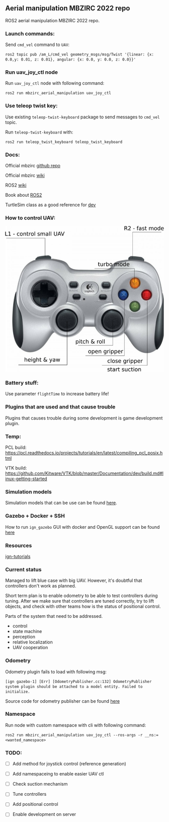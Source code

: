 ## Aerial manipulation MBZIRC 2022 repo

ROS2 aerial manipulation MBZIRC 2022 repo. 

### Launch commands: 

Send `cmd_vel` command to `UAV`: 

```
ros2 topic pub /am_L/cmd_vel geometry_msgs/msg/Twist '{linear: {x: 0.0,y: 0.01, z: 0.01}, angular: {x: 0.0, y: 0.0, z: 0.0}}'
```

### Run uav_joy_ctl node

Run `uav_joy_ctl` node with following command: 
```
ros2 run mbzirc_aerial_manipulation uav_joy_ctl
```

### Use teleop twist key: 

Use existing `teleop-twist-keyboard` package to send messages to `cmd_vel` topic. 

Run `teleop-twist-keyboard` with: 
```
ros2 run teleop_twist_keyboard teleop_twist_keyboard
```


### Docs: 

Official mbzirc [github repo](https://github.com/osrf/mbzirc)

Official mbzirc [wiki](https://github.com/osrf/mbzirc/wiki)

ROS2 [wiki](https://docs.ros.org/en/foxy/index.html)

Book about [ROS2](https://osrf.github.io/ros2multirobotbook/)

TurtleSim class as a good reference for [dev](https://github.com/ros/ros_tutorials/blob/galactic-devel/turtlesim/src/turtle.cpp) 

### How to control UAV: 

![Gamepad img](./include/gamepad.png)

### Battery stuff: 

Use parameter `flightTime` to increase battery life!

### Plugins that are used and that cause trouble 

Plugins that causes trouble during some development is game development plugin. 

### Temp: 

PCL build: https://pcl.readthedocs.io/projects/tutorials/en/latest/compiling_pcl_posix.html  

VTK build: https://github.com/Kitware/VTK/blob/master/Documentation/dev/build.md#linux-getting-started

### Simulation models

Simulation models that can be use can be found [here](https://app.gazebosim.org/OpenRobotics/fuel/collections/mbzirc). 

### Gazebo + Docker + SSH 

How to run `ign_gazebo` GUI with docker and OpenGL support can be found [here](https://github.com/gbalke/docker-ros2-opengl)

### Resources

[ign-tutorials](https://github.com/Blast545/ign_tutorials)

### Current status

Managed to lift blue case with big UAV. However, it's doubtful that controllers don't work as planned. 

Short term plan is to enable odometry to be able to test controllers during tuning. 
After we make sure that controllers are tuned correctly, try to lift objects, and 
check with other teams how is the status of positional control. 


Parts of the system that need to be addressed. 
- control 
- state machine
- perception 
- relative localization
- UAV cooperation 

### Odometry

Odometry plugin fails to load with following msg: 
```
[ign gazebo-1] [Err] [OdometryPublisher.cc:132] OdometryPublisher system plugin should be attached to a model entity. Failed to initialize.
```

Source code for odometry publisher can be found [here](https://github.com/gazebosim/gz-sim/blob/ign-gazebo6/src/systems/odometry_publisher/OdometryPublisher.cc)

### Namespace 

Run node with custom namespace with cli with following command: 
```
ros2 run mbzirc_aerial_manipulation uav_joy_ctl --ros-args -r __ns:=<wanted_namespace>
``` 

### TODO: 

- [ ] Add method for joystick control (reference generation) 
- [ ] Add namespaceing to enable easier UAV ctl 
- [ ] Check suction mechanism 
- [ ] Tune controllers 
- [ ] Add positional control 
- [ ] Enable development on server 

